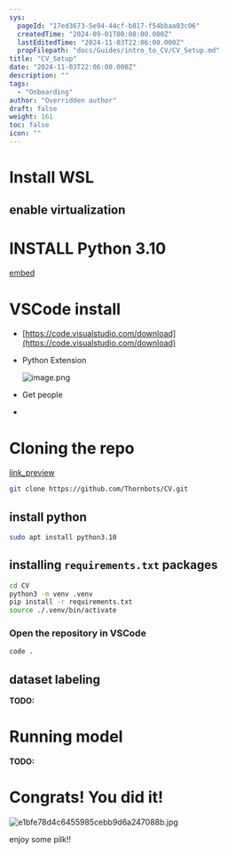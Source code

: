 ```yaml
---
sys:
  pageId: "17ed3673-5e94-44cf-b817-f54bbaa03c06"
  createdTime: "2024-09-01T00:08:00.000Z"
  lastEditedTime: "2024-11-03T22:06:00.000Z"
  propFilepath: "docs/Guides/intro_to_CV/CV_Setup.md"
title: "CV_Setup"
date: "2024-11-03T22:06:00.000Z"
description: ""
tags:
  - "Onboarding"
author: "Overridden author"
draft: false
weight: 161
toc: false
icon: ""
---
```


# Install WSL

## enable virtualization

# INSTALL Python 3.10

[embed](https://www.rose-hulman.edu/class/csse/csse132/2425a/labs/prelab1-wsl2.html)

# VSCode install

- [https://code.visualstudio.com/download](https://code.visualstudio.com/download)
- Python Extension

	![image.png](https://prod-files-secure.s3.us-west-2.amazonaws.com/d518164a-d88e-44d1-a4ee-3adb3bd8bce0/d82b6650-a5e4-4d3c-b8c9-93d817dae00e/image.png?X-Amz-Algorithm=AWS4-HMAC-SHA256&X-Amz-Content-Sha256=UNSIGNED-PAYLOAD&X-Amz-Credential=ASIAZI2LB46642BLME6W%2F20250216%2Fus-west-2%2Fs3%2Faws4_request&X-Amz-Date=20250216T003933Z&X-Amz-Expires=3600&X-Amz-Security-Token=IQoJb3JpZ2luX2VjECkaCXVzLXdlc3QtMiJHMEUCIF4HGLQZ7NNlptVyJar8KhYJuZQEq%2FXdFFdDdk06GGWPAiEAmOoVmHpVHp%2F5WjTkH7UPbWVT1LVDMV98L%2BbTKVTqXt4q%2FwMIUhAAGgw2Mzc0MjMxODM4MDUiDJS%2FOIcts26h9tVavircA79646j2hEdV6MyWpzAdNC6yiwhyHhI8zNq%2FOS4vl6qq7AUlqHHFBBs%2F9dA1t6b9wnr%2F5TsgdR%2BUFgZ4nYaQcq0kYFSD58A1c%2BTq462Y4M1tNpyTxJSVtS5LsBMm3AemDjnvew3yByYW2a%2BJFjDJTneXeF5qyykGenw6qEzbQr9%2BfeAfDamY8HuwiQd39xJBcxfkvZYcX654MkJCqYu8avLq9NnEVGk6UiAMNECJ6kunecUMY3LjQFrIRu10%2BjAPxtLRArQYRU911waNPCi36Lfvfy684r7yyGnqqHwERwInVJwUzniRN8KvlnV74VOhFOtiYJSQjhZ0W9RQGihhTpeDcQpKbs9GzP266J2k66zSgbnw8ZpW3wl2Evkn6Cp4PWDW14S1YOA4tdLt4KnUP%2BMyWS2G7nrf4%2FOKW3Ci9OoSx05QyfOlWOUftt%2FEOorDcozRkjyEjN8%2BmQd5u%2FbXs%2Bt1itQ%2FfeiVQbQ0p8VfkOX2S%2Bl2mFYiph3zUW3JLQMrjJCSFnIr1O4AHEV5SXPbpAJF79Lksy3OYAcJih6BbXvRxUwa2kfOkxltNI0JXEmyc%2BFTK8tHtuHsF5p2nD9HeHidngyvKNBCKaV8QIOZESHzWoy5A%2B9Ea%2FdMY9B0MJLmxL0GOqUB%2BXkz8ZDnq99Mckxbk81k4py%2BbelBx9jq4VKKWOJ88E%2B3dqp3Ofl9kzoX1AyslT%2BDqBgf6EoCE5wY36AggqAihoE%2BzuV7GsLm%2BBCtKG03OFIqc3TXsu5rPUhRhapBcvhvgog6gjEcS5vwvZi8nHQUW3y8jahq3pLpmi30cvTj8gDsMFJAtas5qfZxzkFEeKMB3E7TbfY1dMIbpjBPQZj%2Bn20wI6dt&X-Amz-Signature=d098e2026aa53eeefcc0c4394ae15fcbfda60aea3253a6fb12a9a853e87dd644&X-Amz-SignedHeaders=host&x-id=GetObject)
- Get people
- 

# Cloning the repo

[link_preview](https://github.com/Thornbots/CV/)

```bash
git clone https://github.com/Thornbots/CV.git
```

## install python

```bash
sudo apt install python3.10
```

## installing `requirements.txt` packages

```bash
cd CV
python3 -m venv .venv
pip install -r requirements.txt
source ./.venv/bin/activate
```

### Open the repository in VSCode

```bash
code .
```

## dataset labeling  

**TODO:**

# Running model

**TODO:**

# Congrats! You did it!

![e1bfe78d4c6455985cebb9d6a247088b.jpg](https://prod-files-secure.s3.us-west-2.amazonaws.com/d518164a-d88e-44d1-a4ee-3adb3bd8bce0/7d1ce04e-65d6-40c8-814d-754280e9515a/e1bfe78d4c6455985cebb9d6a247088b.jpg?X-Amz-Algorithm=AWS4-HMAC-SHA256&X-Amz-Content-Sha256=UNSIGNED-PAYLOAD&X-Amz-Credential=ASIAZI2LB466QJN6JIAT%2F20250216%2Fus-west-2%2Fs3%2Faws4_request&X-Amz-Date=20250216T003932Z&X-Amz-Expires=3600&X-Amz-Security-Token=IQoJb3JpZ2luX2VjECgaCXVzLXdlc3QtMiJHMEUCIQCJG8RqwjMzbanwxzoURGUPrN6KQoILnk%2F53h0lGO3qgAIgFNZ2TOcOzMNwsmgabTdCYe%2F3W0T6FlTfX1pOM4bV%2FPEq%2FwMIURAAGgw2Mzc0MjMxODM4MDUiDDhkzKUtheB%2Fk7XPVSrcAw2D6Bh47tbugUcZ4BViy1RpcwjUbZkqF5bxC2%2B4%2FVVnosOENeWlnCbYMkoxKLxeZn1TtKCgrfXqEXCueTFv7LUMtwWfQUQYeRD4T9tEKWnu2OL4h2r2bljbu5tN1IJmRVrI2%2Bd4fnqDELTem%2FTIH%2F%2BWrhiLiP8Ahqzwaq5IRSaQZ26dCBO%2FYX0nU3p%2FVdwnJcjlJPTIX7yOcNNdExcUI70Wu%2FbLWBuCTOuBAm0ryeoarHb6KGneqNC69h7Oc5EX7cczG312d3FzDPYHyLUpGW6SWNrf0W8fQf89sqrsrVz3lTIl6nR1ZC75uIlaDFJXihM8meU%2FrI7Uwj0BtcnPxK4usbHntxbgGzRet26ylWFDAy9gj%2BAgtO1rMHD3Z8P%2FPkPDsxU8P%2FJLUUY5mySsI4YLX8LCkPtmTp2TQGasEdZRDRLzXL%2FT3v%2BO%2F1uuqbwBAvq8UtFLObys%2BJJB5oGnCi7q%2FXDclzRrcBucwXsbajG9CuB%2Fl8IzS3qn7NUXikcvAoDJXQaldJ2A2HmbAZZXMfpdiKa4R2H77OJqPBH21lCAG1OI7PiGoZPALvZc6UsHl7EDJb0KMY7Ydva5Vc%2FlDWqJd%2FZQGlR0Z%2FZSq%2FsixMdttmLwk0%2FlUahEuoY6MJrKxL0GOqUBJeKOQPGnG3UoAyKqSUOJLoWsUUk4pT8laUBKGrjsxbWetrqLwpFR%2BCBv5pTAQNBBjCkYaQuUc60TWmMqOU%2BdSyLQHbluv%2BNQpYyq1ucsI8gNyukbT1qlvd0daWjzvmGs6r5SncngGBPv8N33a8jec2DSr6uPDuPVY45G8JrtWoum8lq5s5hf4wdLvtxiXQEIMw1ksaBfmG1q6yjK6XV658OjVpX%2F&X-Amz-Signature=e7327a8358f3e86613f9657e6c56dcd7246962dbd619fb8c7c939403b7063d83&X-Amz-SignedHeaders=host&x-id=GetObject)

enjoy some pilk!!

